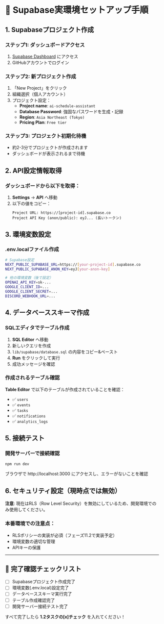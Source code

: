 # 🚀 Supabase実環境セットアップ手順

## 1. Supabaseプロジェクト作成

### ステップ1: ダッシュボードアクセス
1. [Supabase Dashboard](https://app.supabase.com) にアクセス
2. GitHubアカウントでログイン

### ステップ2: 新プロジェクト作成
1. 「New Project」をクリック
2. 組織選択（個人アカウント）
3. プロジェクト設定：
   - **Project name**: `ai-schedule-assistant`
   - **Database Password**: 強固なパスワードを生成・記録
   - **Region**: `Asia Northeast (Tokyo)` 
   - **Pricing Plan**: `Free tier`

### ステップ3: プロジェクト初期化待機
- 約2-3分でプロジェクトが作成されます
- ダッシュボードが表示されるまで待機

## 2. API設定情報取得

### ダッシュボードから以下を取得：
1. **Settings** → **API** へ移動
2. 以下の値をコピー：
   ```
   Project URL: https://[project-id].supabase.co
   Project API Key (anon/public): eyJ... (長いトークン)
   ```

## 3. 環境変数設定

### .env.localファイル作成
```bash
# Supabase設定
NEXT_PUBLIC_SUPABASE_URL=https://[your-project-id].supabase.co
NEXT_PUBLIC_SUPABASE_ANON_KEY=eyJ[your-anon-key]

# 他の環境変数（後で設定）
OPENAI_API_KEY=sk-...
GOOGLE_CLIENT_ID=...
GOOGLE_CLIENT_SECRET=...
DISCORD_WEBHOOK_URL=...
```

## 4. データベーススキーマ作成

### SQLエディタでテーブル作成
1. **SQL Editor** へ移動
2. 新しいクエリを作成
3. `lib/supabase/database.sql` の内容をコピー&ペースト
4. **Run** をクリックして実行
5. 成功メッセージを確認

### 作成されるテーブル確認
**Table Editor** で以下のテーブルが作成されていることを確認：
- ✅ `users`
- ✅ `events` 
- ✅ `tasks`
- ✅ `notifications`
- ✅ `analytics_logs`

## 5. 接続テスト

### 開発サーバーで接続確認
```bash
npm run dev
```

ブラウザで http://localhost:3000 にアクセスし、エラーがないことを確認

## 6. セキュリティ設定（現時点では無効）

**注意**: 現在はRLS（Row Level Security）を無効にしているため、開発環境でのみ使用してください。

### 本番環境での注意点：
- RLSポリシーの実装が必須（フェーズ11.2で実装予定）
- 環境変数の適切な管理
- APIキーの保護

---

## 🎯 完了確認チェックリスト

- [ ] Supabaseプロジェクト作成完了
- [ ] 環境変数(.env.local)設定完了
- [ ] データベーススキーマ実行完了
- [ ] テーブル作成確認完了
- [ ] 開発サーバー接続テスト完了

すべて完了したら **1.2タスクの[x]チェック** を入れてください！